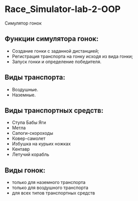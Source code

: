 # Race_Simulator-lab-2-OOP
Симулятор гонок

## Функции симулятора гонок:
- Создание гонки с заданной дистанцией;
- Регистрация транспорта на гонку исходя из вида гонки;
- Запуск гонки и определение победителя.

## Виды транспорта:
- Воздушные.
- Наземные.

## Виды транспортных средств:
- Ступа Бабы Яги
- Метла
- Сапоги-скороходы
- Ковер-самолет
- Избушка на курьих ножках
- Кентавр
- Летучий корабль

## Виды гонок:
- только для наземного транспорта
- только для воздушного транспорта
- для всех типов транспортных средств